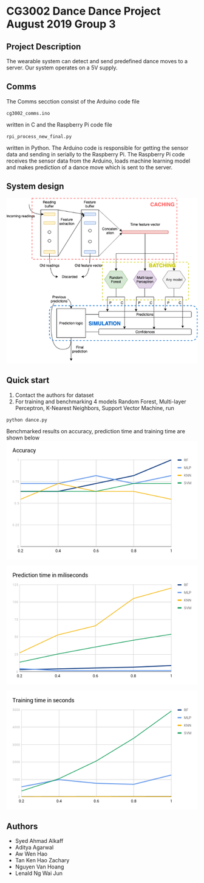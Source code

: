 # CG3002 Dance Dance Project August 2019 Group 3

## Project Description
The wearable system can detect and send predefined dance moves to a server. Our system operates on a 5V supply.


## Comms
The Comms secction consist of the Arduino code file 
```
cg3002_comms.ino 
```
written in C and the Raspberry Pi code file 
```
rpi_process_new_final.py 
```
written in Python. The Arduino code is responsible for getting the sensor data and sending in serially to the Raspberry Pi. The Raspberry Pi code receives the sensor data from the Arduino, loads machine learning model and makes prediction of a dance move which is sent to the server.

## System design

![Prediction System Design](prediction_system.png)

## Quick start
1. Contact the authors for dataset
2. For training and benchmarking 4 models Random Forest, Multi-layer Perceptron, K-Nearest Neighbors, Support Vector Machine, run
```
python dance.py
```

Benchmarked results on accuracy, prediction time and training time are shown below
![Benchmarked Accuracy](accuracy.png)

![Benchmarked Prediction Time](prediction_time.png)

![Benchmarked Training Time](training_time.png)

## Authors
* Syed Ahmad Alkaff
* Aditya Agarwal
* Aw Wen Hao
* Tan Ken Hao Zachary
* Nguyen Van Hoang
* Lenald Ng Wai Jun

